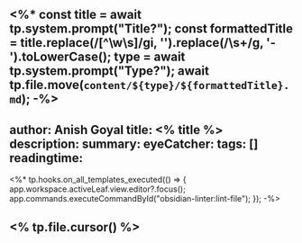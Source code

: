 <%* 
const title = await tp.system.prompt("Title?"); 
const formattedTitle = title.replace(/[^\w\s]/gi, '').replace(/\s+/g, '-').toLowerCase();
type = await tp.system.prompt("Type?");
await tp.file.move(`content/${type}/${formattedTitle}.md`);
-%>
---
author: Anish Goyal
title: <% title %>
description: 
summary: 
eyeCatcher: 
tags: []
readingtime: 
---
<%*
tp.hooks.on_all_templates_executed(() => {
	app.workspace.activeLeaf.view.editor?.focus();
	app.commands.executeCommandById("obsidian-linter:lint-file");
}); 
-%>

## <% tp.file.cursor() %>